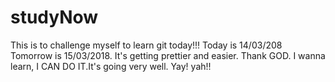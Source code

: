 # studyNow

This is to challenge myself to learn git today!!!
Today is 14/03/208
Tomorrow is 15/03/2018. It's getting prettier and easier. Thank GOD. I wanna learn, I CAN DO IT.It's going very well. Yay! yah!!